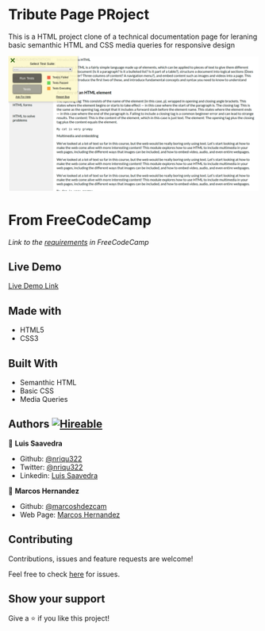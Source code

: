 # Tribute Page PRoject
This is a HTML project clone of a technical documentation page for leraning basic semanthic HTML and CSS media queries for responsive design

![screenshot](/Screenshot.png)

# From FreeCodeCamp
*Link to the [requirements](https://www.freecodecamp.org/learn/responsive-web-design/responsive-web-design-projects/build-a-technical-documentation-page) in FreeCodeCamp*

## Live Demo
[Live Demo Link](https://nriqu322.github.io/Technical-documentation/)

## Made with
* HTML5
* CSS3

## Built With
* Semanthic HTML
* Basic CSS
* Media Queries

## Authors [![Hireable](https://img.shields.io/badge/HIREABLE-YES-yellowgreen&?style=for-the-badge)](https://linkedin.com/in/luis-saavedra-sanchez/)

👤 **Luis Saavedra**

- Github: [@nriqu322](https://github.com/nriqu322)
- Twitter: [@nriqu322](https://twitter.com/nriqu322)
- Linkedin: [Luis Saavedra](https://linkedin.com/in/luis-saavedra-sanchez/)

👤 **Marcos Hernandez**

- Github: [@marcoshdezcam](https://github.com/marcoshdezcam)
- Web Page: [Marcos Hernandez](http://marcoshdezcampos.me/)

## Contributing

Contributions, issues and feature requests are welcome!

Feel free to check [here](https://github.com/nriqu322/Technical-documentation/issues) for issues.

## Show your support

Give a ⭐️ if you like this project!